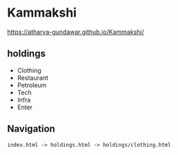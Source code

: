 # Kammakshi

https://atharva-gundawar.github.io/Kammakshi/

## holdings
* Clothing
* Restaurant
* Petroleum
* Tech
* Infra
* Enter 

## Navigation

```index.html -> holdings.html -> holdings/clothing.html```

